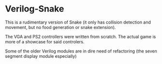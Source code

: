 Verilog-Snake
=============

This is a rudimentary version of Snake (it only has collision detection and movement, but no food generation or snake extension).


The VGA and PS2 controllers were written from scratch. The actual game is more of a showcase for said controlers.

Some of the older Verilog modules are in dire need of refactoring (the seven segment display module especially)
